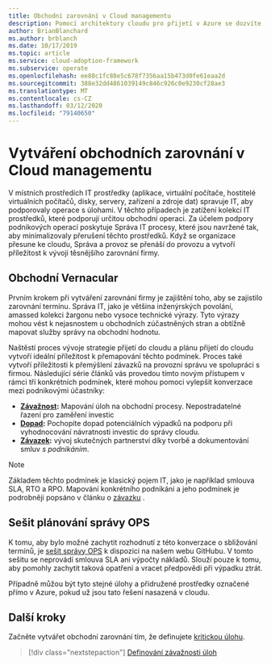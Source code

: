 ```yaml
---
title: Obchodní zarovnání v Cloud managementu
description: Pomocí architektury cloudu pro přijetí v Azure se dozvíte, jak lépe spravovat cloudové operace a rozvíjet užší obchodní zarovnání.
author: BrianBlanchard
ms.author: brblanch
ms.date: 10/17/2019
ms.topic: article
ms.service: cloud-adoption-framework
ms.subservice: operate
ms.openlocfilehash: ee88c1fc88e5c678f7356aa15b473d0fe61eaa2d
ms.sourcegitcommit: 388e32dd4861039149c846c926c0e9230cf28ae3
ms.translationtype: MT
ms.contentlocale: cs-CZ
ms.lasthandoff: 03/12/2020
ms.locfileid: "79140650"
---
```

# <a name="create-business-alignment-in-cloud-management"></a>Vytváření obchodních zarovnání v Cloud managementu

V místních prostředích IT prostředky (aplikace, virtuální počítače, hostitelé virtuálních počítačů, disky, servery, zařízení a zdroje dat) spravuje IT, aby podporovaly operace s úlohami. V těchto případech je zatížení kolekcí IT prostředků, které podporují určitou obchodní operaci. Za účelem podpory podnikových operací poskytuje Správa IT procesy, které jsou navržené tak, aby minimalizovaly přerušení těchto prostředků. Když se organizace přesune ke cloudu, Správa a provoz se přenáší do provozu a vytvoří příležitost k vývoji těsnějšího zarovnání firmy.

## <a name="business-vernacular"></a>Obchodní Vernacular

Prvním krokem při vytváření zarovnání firmy je zajištění toho, aby se zajistilo zarovnání termínu. Správa IT, jako je většina inženýrských povolání, amassed kolekci žargonu nebo vysoce technické výrazy. Tyto výrazy mohou vést k nejasnostem u obchodních zúčastněných stran a obtížně mapovat služby správy na obchodní hodnotu.

Naštěstí proces vývoje strategie přijetí do cloudu a plánu přijetí do cloudu vytvoří ideální příležitost k přemapování těchto podmínek. Proces také vytvoří příležitosti k přemýšlení závazků na provozní správu ve spolupráci s firmou. Následující série článků vás provedou tímto novým přístupem v rámci tří konkrétních podmínek, které mohou pomoci vylepšit konverzace mezi podnikovými účastníky:

- **[Závažnost](./criticality.md):** Mapování úloh na obchodní procesy. Nepostradatelné řazení pro zaměření investic
- **[Dopad](./impact.md):** Pochopíte dopad potenciálních výpadků na podporu při vyhodnocování návratnosti investic do správy cloudu.
- **[Závazek](./commitment.md):** vývoj skutečných partnerství díky tvorbě a dokumentování smluv *s podnikáním*.

> [!NOTE]
> Základem těchto podmínek je klasický pojem IT, jako je například smlouva SLA, RTO a RPO. Mapování konkrétního podnikání a jeho podmínek je podrobněji popsáno v článku o [závazku](./commitment.md) .

## <a name="ops-management-planning-workbook"></a>Sešit plánování správy OPS

K tomu, aby bylo možné zachytit rozhodnutí z této konverzace o sbližování termínů, je [sešit správy OPS](https://raw.githubusercontent.com/microsoft/CloudAdoptionFramework/master/manage/opsmanagementworkbook.xlsx) k dispozici na našem webu GitHubu. V tomto sešitu se neprovádí smlouva SLA ani výpočty nákladů. Slouží pouze k tomu, aby pomohly zachytit taková opatření a vracet předpovědi při výpadku ztrát.

Případně můžou být tyto stejné úlohy a přidružené prostředky označené přímo v Azure, pokud už jsou tato řešení nasazená v cloudu.

## <a name="next-steps"></a>Další kroky

Začněte vytvářet obchodní zarovnání tím, že definujete [kritickou úlohu](./criticality.md).

> [!div class="nextstepaction"]
> [Definování závažnosti úloh](./criticality.md)

